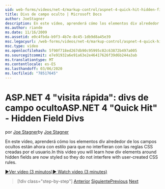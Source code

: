 ```yaml
---
uid: web-forms/videos/net-4/markup-control/aspnet-4-quick-hit-hidden-field-divs
title: Divs de campo oculto | Microsoft Docs
author: JoeStagner
description: En este vídeo, aprenderá cómo los elementos div alrededor de los campos ocultos están ahora con estilo para que no interfieran con las reglas CSS creadas por el usuario.
ms.author: riande
ms.date: 11/16/2009
ms.assetid: e0c4fbda-b9f3-4b7e-8c45-1db9d8a45e39
msc.legacyurl: /web-forms/videos/net-4/markup-control/aspnet-4-quick-hit-hidden-field-divs
msc.type: video
ms.openlocfilehash: 5f90f718ed267db90c95995c02c63872b497a005
ms.sourcegitcommit: e7e91932a6e91a63e2e46417626f39d6b244a3ab
ms.translationtype: MT
ms.contentlocale: es-ES
ms.lasthandoff: 03/06/2020
ms.locfileid: "78517645"
---
```

# <a name="aspnet-4-quick-hit---hidden-field-divs"></a><span data-ttu-id="e507f-103">ASP.NET 4 "visita rápida": divs de campo oculto</span><span class="sxs-lookup"><span data-stu-id="e507f-103">ASP.NET 4 "Quick Hit" - Hidden Field Divs</span></span>

<span data-ttu-id="e507f-104">por [Joe Stagner](https://github.com/JoeStagner)</span><span class="sxs-lookup"><span data-stu-id="e507f-104">by [Joe Stagner](https://github.com/JoeStagner)</span></span>

<span data-ttu-id="e507f-105">En este vídeo, aprenderá cómo los elementos div alrededor de los campos ocultos están ahora con estilo para que no interfieran con las reglas CSS creadas por el usuario.</span><span class="sxs-lookup"><span data-stu-id="e507f-105">In this video you will learn how div elements around hidden fields are now styled so they do not interfere with user-created CSS rules.</span></span>

[<span data-ttu-id="e507f-106">&#9654;Ver vídeo (3 minutos)</span><span class="sxs-lookup"><span data-stu-id="e507f-106">&#9654; Watch video (3 minutes)</span></span>](https://channel9.msdn.com/Blogs/ASP-NET-Site-Videos/aspnet-4-quick-hit-hidden-field-divs)

> [!div class="step-by-step"]
> <span data-ttu-id="e507f-107">[Anterior](aspnet-4-quick-hit-tableless-menu-control.md)
> [Siguiente](aspnet-4-quick-hit-disabled-control-styling.md)</span><span class="sxs-lookup"><span data-stu-id="e507f-107">[Previous](aspnet-4-quick-hit-tableless-menu-control.md)
[Next](aspnet-4-quick-hit-disabled-control-styling.md)</span></span>
